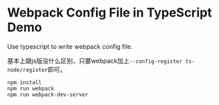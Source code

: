 Webpack Config File in TypeScript Demo
======================================

Use typescript to write webpack config file.

基本上跟js版没什么区别，只要webpack加上`--config-register ts-node/register`即可。

```
npm install
npm run webpack
npm run webpack-dev-server
```
